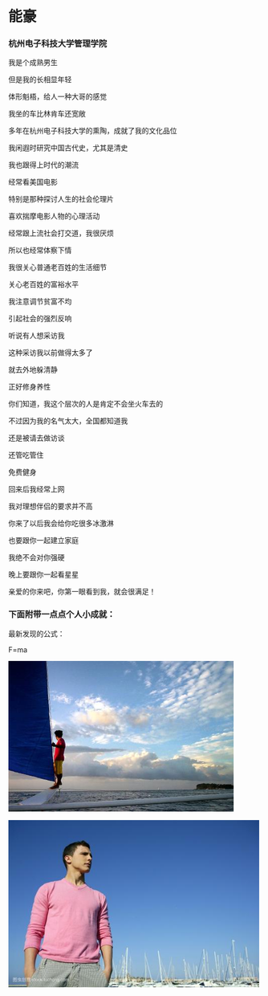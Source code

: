 # 能豪

### 杭州电子科技大学管理学院

我是个成熟男生

但是我的长相显年轻

体形魁梧，给人一种大哥的感觉 

我坐的车比林肯车还宽敞 

多年在杭州电子科技大学的熏陶，成就了我的文化品位 

我闲遐时研究中国古代史，尤其是清史 

我也跟得上时代的潮流 

经常看美国电影 

特别是那种探讨人生的社会伦理片 

喜欢揣摩电影人物的心理活动 

经常跟上流社会打交道，我很厌烦 

所以也经常体察下情 

我很关心普通老百姓的生活细节 

关心老百姓的富裕水平 

我注意调节贫富不均 

引起社会的强烈反响 

听说有人想采访我 

这种采访我以前做得太多了 

就去外地躲清静 

正好修身养性 

你们知道，我这个层次的人是肯定不会坐火车去的 

不过因为我的名气太大，全国都知道我 

还是被请去做访谈 

还管吃管住 

免费健身 

回来后我经常上网 

我对理想伴侣的要求并不高 

你来了以后我会给你吃很多冰激淋 

也要跟你一起建立家庭 

我绝不会对你强硬 

晚上要跟你一起看星星 

亲爱的你来吧，你第一眼看到我，就会很满足！

### 下面附带一点点个人小成就：  

最新发现的公式：

F=ma

![](u=4068944950,4046484572&fm=27&gp=0[1].jpg)

![](u=933502645,844643793&fm=200&gp=0[1].jpg)
